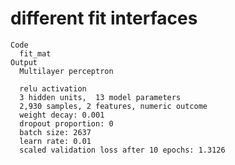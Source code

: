 # different fit interfaces

    Code
      fit_mat
    Output
      Multilayer perceptron
      
      relu activation
      3 hidden units,  13 model parameters
      2,930 samples, 2 features, numeric outcome 
      weight decay: 0.001 
      dropout proportion: 0 
      batch size: 2637 
      learn rate: 0.01 
      scaled validation loss after 10 epochs: 1.3126 

